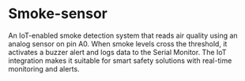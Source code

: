 # Smoke-sensor
An IoT-enabled smoke detection system that reads air quality using an analog sensor on pin A0. When smoke levels cross the threshold, it activates a buzzer alert and logs data to the Serial Monitor. The IoT integration makes it suitable for smart safety solutions with real-time monitoring and alerts.
